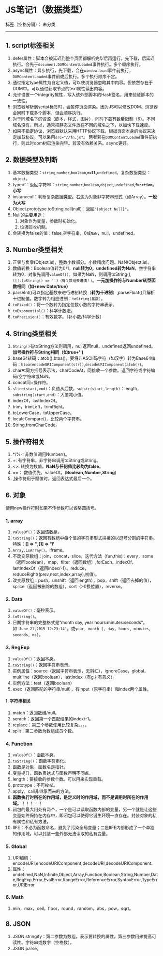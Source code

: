 ﻿# JS笔记1（数据类型）

标签（空格分隔）： 未分类

---

## 1. script标签相关
1. defer属性：脚本会被延迟到整个页面都解析完毕后再运行。先下载，后延迟执行。会先于`document.DOMContentLoaded`事件执行。多个顺序执行。
2. async属性：异步执行，先下载，会在`window.load`事件前执行，`DOMContentLoaded`事件前或后执行。多个执行顺序不定。
3. 通过指定type属性为自定义值，可以使浏览器忽略其中内容。但依然存在于DOM中。可以通过获取节点的text属性读出内容。
4. 允许设置一个integrity属性，写入该外部脚本的Hash签名，用来验证脚本的一致性。
5. 浏览器解析到script标签时，会暂停页面渲染。因为JS可以修改DOM。浏览器会同时下载多个脚本，但会顺序执行。
6. 对于同域名下的资源（脚本，样式，图片），同时下载有数量限制（6）。不同域名没有。所以，通常把静态文件放在不同的域名之下，以加快下载速度。
7. 如果不指定协议，浏览器默认采用HTTP协议下载。根据页面本身的协议来决定加载协议，可以采用`src="//fn.js"`。
两者若在`DOMContentLoaded`事件前执行，则此时dom树已渲染完毕。若没有依赖关系。async更好。
## 2. 数据类型及判断
1. 基本数据类型：`string`,`number`,`boolean`,**`null`**,`undefined`。复杂数据类型：`object`。
2. typeof：返回字符串：`string`,`number`,`boolean`,`object`,`undefined`,**`function`**。**小写**
3. instanceof：判断复杂数据类型。右边为对象非字符串形式（如Array）。**一般为大写**
4. Object.prototype.toString.call(null)：返回`"[object Null]"`。
5. Null的主要用途：
    1. 对象作为变量，参数时初始化。
    2. 垃圾回收机制。
6. 会转换为false的值：false,空字符串，0或`NaN`，null，undefined。

## 3. Number类型相关
1. 正零与负零(Object.is)，整数小数部分。小数精度问题。NaN(Object.is)。
2. 数值转换：Boolean值转为0/1，**null转为0，undefined转为NaN**，空字符串转为0，对象先调用`valueOf()`，如果为NaN，则调用toString(),`([].toString() => '')（有关数组要谨慎！）`。**一元加操作符与Number转型函数相同（如+new Date/true）**
3.  parseInt()可以指定基数来进行进制转换（**转为十进制**）,parseFloat()只解析十进制值。数字转为相应进制：`toString(基数)`。
4. `toFixed()`：将一个数转为指定位数小数的字符串表示。
5. `toExponential()`：科学计数法。
6. `toPrecision()`：有效数字。（补小数/科学计数）

## 4. String类型相关
1. `String()`有toString方法则调用，null返回null，undefined返回undefined。**加号操作符与String相同（如true+'')**
2. base64转码：atob(),btoa()。要将非ASCII码字符（如汉字）转为Base64编码：`btoa(encodeURIComponent(str))`,`decodeURIComponent(atob())`。
3. charAt同方括号表示法，charCodeAt，同接收一个参数。返回字符或字符编码/空字符串或NaN。
4. concat同+操作符。
5. `slice(start,end)`：负值从后数，`substr(start,length)`：length，`substring(start,end)`：大值减小值。
6. indexOf，lastIndexOf。
7. trim，trimLeft，trimRight。
8. toLowerCase，toUpperCase。
9. localeCompare()，比较两个字符串。
10. String.fromCharCode。

## 5. 操作符相关
1. */%-: 非数值调用Number()。
2. +: 有字符串，非字符串调用toString或String。
3. <>: 转换为数值。**NaN与任何值比较均为false**。
4. ==： 数值优先，valueOf。(**Boolean,Number,String**)
5. ,操作符用于赋值时，返回表达式最后一个。

## 6. 对象
使用new操作符时如果不传参数可以省略圆括号。
### 1. array
1. `valueOf()`：返回该数组。
2. `toString()`：返回有数组中每个值的字符串形式拼接的以逗号分割的字符串。特殊：**[] => '',[1] => '1'**
3. `Array.isArray()`。iframe。
4. 不改变原数组：join，concat，slice，迭代方法（fun,this)：every，some（返回boolean），map，filter（返回数组）,forEach。indexOf，lastIndexOf（返回index/-1）。reduce，reduceRight((prev,next,index,array),初值)。
5. 改变原数组：push，unshift（返回length），pop，shift（返回去掉的值），splice（返回被删除的数组），sort（>0换位置），reverse。


### 2. Data
1. `valueOf()`：毫秒表示。
2. `toString()`。
3. 日期字符串的完整格式是“month day, year hours:minutes:seconds”。如`'June 21,2015 12:23:14'`。或`year, month [, day, hours, minutes, seconds, ms]`。

### 3. RegExp
1. `valueOf()`：返回本身。
2. `toString()`：返回字符串表示。
3. 实例属性：source（返回字符串表示，无斜杠），ignoreCase，global，multiline（返回boolean），lastIndex（有g才有意义）。
4. 实例方法：test（返回boolean）
5. exec（返回匹配的字符串/null），有input（原字符串）和index两个属性。

#### 1. 字符串相关
1. match：返回数组/null。
2. serach：返回第一个匹配结果的index/-1。
3. replace：第二个参数使用比较复杂。。。。
4. split：第二参数为数组成员个数。

### 4. Function
1. `valueOf()`：函数本身。
2. `toString()`：函数字符串化。
3. 函数是对象，函数名是指针。
4. 变量提升，函数表达式与函数声明不同点。
5. length：要接收的参数个数。可以用来实现重载。
6. prototype：不可枚举。
7. apply，call非继承而来的方法。
8. **函数执行时所在的作用域，是定义时的作用域，而不是调用时所在的作用域。**！！！！！
9. 闭包的最大用处有两个，一个是可以读取函数内部的变量，另一个就是让这些变量始终保持在内存中，即闭包可以使得它诞生环境一直存在。封装对象的私有属性和私有方法。
10. IIFE：不必为函数命名，避免了污染全局变量；二是IIFE内部形成了一个单独的作用域，可以封装一些外部无法读取的私有变量。

### 5. Global
1. URI编码：encodeURI,encodeURIComponent,decodeURI,decodeURIComponent.
2. 属性：undefined,NaN,Infinite,Object,Array,Function,Boolean,String,Number,Date,RegExp,Error,EvalError,RangeError,ReferenceError,SyntaxError,TypeError,URIError

### 6. Math
1. min，max，ceil，floor，round，random，abs，pow，sqrt。

## 8. JSON
1. JSON.stringify：第二参数为数组，表示要转换的属性。第三参数用来提高可读性。字符串或数字（空格数）。
2. JSON.parse。

